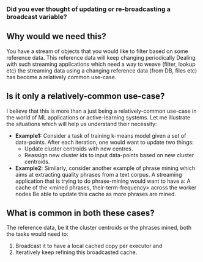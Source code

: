### Did you ever thought of updating or re-broadcasting a broadcast variable?

## Why would we need this?
You have a stream of objects that you would like to filter based on some reference data.
This reference data will keep changing periodically
Dealing with such streaming applications which need a way to weave (filter, lookup etc) the streaming data using a changing reference data (from DB, files etc) has become a relatively common use-case.

## Is it only a relatively-common use-case?
I believe that this is more than a just being a relatively-common use-case in the world of ML applications or active-learning systems. Let me illustrate the situations which will help us understand their necessity:
- **Example1:** Consider a task of training k-means model given a set of data-points. After each iteration, one would want to update two things:
  - Update cluster centroids with new centres.
  - Reassign new cluster ids to input data-points based on new cluster centroids.
- **Example2:** Similarly, consider another example of phrase mining which aims at extracting quality phrases from a text corpus. A streaming application that is trying to do phrase-mining would want to have a:
A cache of the <mined phrases, their-term-frequency> across the worker nodes
Be able to update this cache as more phrases are mined.

## What is common in both these cases?
The reference data, be it the cluster centroids or the phrases mined, both the tasks would need to: 
1. Broadcast it to have a local cached copy per executor and 
2. Iteratively keep refining this broadcasted cache.
